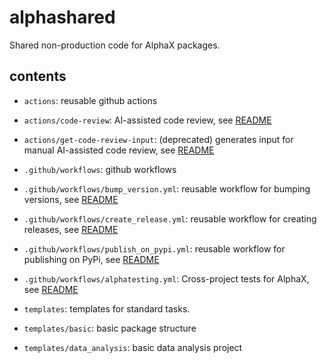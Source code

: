 # alphashared
Shared non-production code for AlphaX packages.

## contents
- `actions`: reusable github actions
- `actions/code-review`: AI-assisted code review, see [README](actions/code-review/README.md)
- `actions/get-code-review-input`: (deprecated) generates input for manual AI-assisted code review, see [README](actions/get-code-review-input/README.md)

- `.github/workflows`: github workflows
- `.github/workflows/bump_version.yml`: reusable workflow for bumping versions, see [README](.github/workflows/README.md)
- `.github/workflows/create_release.yml`: reusable workflow for creating releases, see [README](.github/workflows/README.md)
- `.github/workflows/publish_on_pypi.yml`: reusable workflow for publishing on PyPi, see [README](.github/workflows/README.md)
- `.github/workflows/alphatesting.yml`: Cross-project tests for AlphaX, see [README](alphatesting/README.md)

- `templates`: templates for standard tasks.
- `templates/basic`: basic package structure
- `templates/data_analysis`: basic data analysis project
